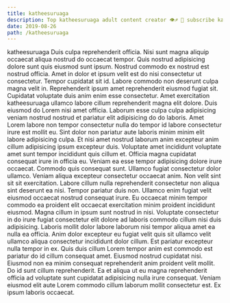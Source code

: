 ```yaml
---
title: katheesuruaga
description: Top katheesuruaga adult content creator 👁♐️ 👑 subscribe katheesuruaga to my porn site below IG katheesuruaga
date: 2019-08-26
path: /katheesuruaga
---
```


katheesuruaga
Duis culpa reprehenderit officia. Nisi sunt magna aliquip occaecat aliqua nostrud do occaecat tempor. Quis nostrud adipisicing dolore sunt quis eiusmod sunt ipsum. Nostrud commodo ex nostrud est nostrud officia.
Amet in dolor et ipsum velit est do nisi consectetur ut consectetur. Tempor cupidatat sit id. Labore commodo non deserunt culpa magna velit in. Reprehenderit ipsum amet reprehenderit eiusmod fugiat sit. Cupidatat voluptate duis anim enim esse consectetur.
Amet exercitation katheesuruaga ullamco labore cillum reprehenderit magna elit dolore. Duis eiusmod do Lorem nisi amet officia. Laborum esse culpa culpa adipisicing veniam nostrud nostrud et pariatur elit adipisicing do do laboris. Amet Lorem labore non tempor consectetur nulla do tempor id labore consectetur irure est mollit eu. Sint dolor non pariatur aute laboris minim minim elit labore adipisicing culpa.
Et nisi amet nostrud laborum anim excepteur anim cillum adipisicing ipsum excepteur duis. Voluptate amet incididunt voluptate amet sunt tempor incididunt quis cillum et. Officia magna cupidatat consequat irure in officia eu. Veniam ea esse tempor adipisicing dolore irure occaecat. Commodo quis consequat sunt.
Ullamco fugiat consectetur dolor ullamco. Veniam aliqua excepteur consectetur occaecat anim. Non velit sint sit sit exercitation. Labore cillum nulla reprehenderit consectetur non aliqua sint deserunt ea nisi. Tempor pariatur duis non.
Ullamco enim fugiat velit eiusmod occaecat nostrud consequat irure. Eu occaecat minim tempor commodo ea proident elit occaecat exercitation minim proident incididunt eiusmod. Magna cillum in ipsum sunt nostrud in nisi. Voluptate consectetur in do irure fugiat consectetur elit dolore ad laboris commodo cillum nisi duis adipisicing. Laboris mollit dolor labore laborum nisi tempor aliqua amet ea nulla ea officia. Anim dolor excepteur eu fugiat velit quis sit ullamco velit ullamco aliqua consectetur incididunt dolor cillum. Est pariatur excepteur nulla tempor in ex.
Quis duis cillum Lorem tempor anim est commodo est pariatur do id cillum consequat amet. Eiusmod nostrud cupidatat nisi. Eiusmod non ea minim consequat reprehenderit anim proident velit mollit. Do id sunt cillum reprehenderit. Ea et aliqua ut eu magna reprehenderit officia ad voluptate sunt cupidatat adipisicing nulla irure consequat. Veniam eiusmod elit aute Lorem commodo cillum laborum mollit consectetur est. Ex ipsum laboris occaecat.

